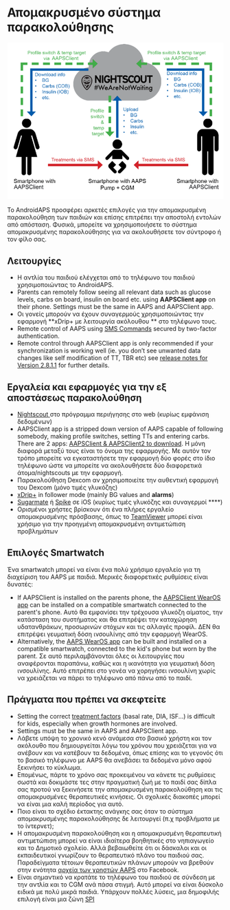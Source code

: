 # Απομακρυσμένο σύστημα παρακολούθησης

![Monitoring children](../images/KidsMonitoring.png)

Το AndroidAPS προσφέρει αρκετές επιλογές για την απομακρυσμένη παρακολούθηση των παιδιών και επίσης επιτρέπει την αποστολή εντολών από απόσταση. Φυσικά, μπορείτε να χρησιμοποιήσετε το σύστημα απομακρυσμένης παρακολούθησης για να ακολουθήσετε τον σύντροφο ή τον φίλο σας.

## Λειτουργίες

- Η αντλία του παιδιού ελέγχεται από το τηλέφωνο του παιδιού χρησιμοποιώντας το AndroidAPS.
- Parents can remotely follow seeing all relevant data such as glucose levels, carbs on board, insulin on board etc. using **AAPSClient app** on their phone. Settings must be the same in AAPS and AAPSClient app.
- Οι γονείς μπορούν να έχουν συναγερμούς χρησιμοποιώντας την εφαρμογή **xDrip+ με λειτουργία ακόλουθου ** στο τηλέφωνο τους.
- Remote control of AAPS using [SMS Commands](../RemoteFeatures/SMSCommands.md) secured by two-factor authentication.
- Remote control through AAPSClient app is only recommended if your synchronization is working well (ie. you don’t see unwanted data changes like self modification of TT, TBR etc) see [release notes for Version 2.8.1.1](#important-hints-2-8-1-1) for further details.

## Εργαλεία και εφαρμογές για την εξ αποστάσεως παρακολούθηση

- [Nightscout ](https://nightscout.github.io/)στο πρόγραμμα περιήγησης στο web (κυρίως εμφάνιση δεδομένων)
- AAPSClient app is a stripped down version of AAPS capable of following somebody, making profile switches, setting TTs and entering carbs. There are 2 apps:  [AAPSClient & AAPSClient2 to download](https://github.com/nightscout/AndroidAPS/releases/). Η μόνη διαφορά μεταξύ τους είναι το όνομα της εφαρμογής. Με αυτόν τον τρόπο μπορείτε να εγκαταστήσετε την εφαρμογή δύο φορές στο ίδιο τηλέφωνο ώστε να μπορείτε να ακολουθήσετε δύο διαφορετικά άτομα/nightscouts με την εφαρμογή.
- Παρακολούθηση Dexcom αν χρησιμοποιείτε την αυθεντική εφαρμογή του Dexcom (μόνο τιμές γλυκόζης)
- [xDrip+](../CompatibleCgms/xDrip.md) in follower mode (mainly BG values and **alarms**)
- [Sugarmate](https://sugarmate.io/) ή [Spike](https://spike-app.com/) σε iOS (κυρίως τιμές γλυκόζης και συναγερμοί ****)
- Ορισμένοι χρήστες βρίσκουν ότι ένα πλήρες εργαλείο απομακρυσμένης πρόσβασης, όπως το [TeamViewer](https://www.teamviewer.com/) μπορεί είναι χρήσιμο για την προηγμένη απομακρυσμένη αντιμετώπιση προβλημάτων

## Επιλογές Smartwatch

Ένα smartwatch μπορεί να είναι ένα πολύ χρήσιμο εργαλείο για τη διαχείριση του AAPS με παιδιά. Μερικές διαφορετικές ρυθμίσεις είναι δυνατές:

- If AAPSClient is installed on the parents phone, the [AAPSClient WearOS app](https://github.com/nightscout/AndroidAPS/releases/) can be installed on a compatible smartwatch connected to the parent's phone. Αυτό θα εμφανίσει την τρέχουσα γλυκόζη αίματος, την κατάσταση του συστήματος και θα επιτρέψει την καταχώρηση υδατανθράκων, προσωρινών στόχων και τις αλλαγές προφίλ. ΔΕΝ θα επιτρέψει γευματική δόση ινσουλίνης από την εφαρμογή WearOS.
- Alternatively, the [AAPS WearOS app](../UsefulLinks/WearOsSmartwatch.md) can be built and installed on a compatible smartwatch, connected to the kid's phone but worn by the parent. Σε αυτό περιλαμβάνονται όλες οι λειτουργίες που αναφέρονται παραπάνω, καθώς και η ικανότητα για γευματική δόση ινσουλίνης. Αυτό επιτρέπει στο γονέα να χορηγήσει ινσουλίνη χωρίς να χρειάζεται να πάρει το τηλέφωνο από πάνω από το παιδί.

## Πράγματα που πρέπει να σκεφτείτε

- Setting the correct [treatment factors](#FAQ-how-to-begin) (basal rate, DIA, ISF...) is difficult for kids, especially when growth hormones are involved.
- Settings must be the same in AAPS and AAPSClient app.
- Λάβετε υπόψη το χρονικό κενό ανάμεσα στο βασικό χρήστη και τον ακόλουθο που δημιουργείται λόγω του χρόνου που χρειάζεται για να ανέβουν και να κατέβουν τα δεδομένα, όπως επίσης και το γεγονός ότι το βασικό τηλέφωνο με AAPS θα ανεβάσει τα δεδομένα μόνο αφού ξεκινήσει το κύκλωμα.
- Επομένως, πάρτε το χρόνο σας προκειμένου να κάνετε τις ρυθμίσεις σωστά και δοκιμάστε τες στην πραγματική ζωή με το παιδί σας δίπλα σας προτού να ξεκινήσετε την απομακρυσμένη παρακολούθηση και τις απομακρυσμένες θεραπευτικές κινήσεις. Οι σχολικές διακοπές μπορεί να είναι μια καλή περίοδος για αυτό.
- Ποιο είναι το σχέδιο έκτακτης ανάγκης σας όταν το σύστημα απομακρυσμένης παρακολούθησης δε λειτουργεί (π.χ προβλήματα με το ίντερνετ);
- Η απομακρυσμένη παρακολούθηση και η απομακρυσμένη θεραπευτική αντιμετώπιση μπορεί να είναι ιδιαίτερα βοηθητικές στο νηπιαγωγείο και το Δημοτικό σχολείο. Αλλά βεβαιωθείτε ότι οι δάσκαλοι και οι εκπαιδευτικοί γνωρίζουν το θεραπευτικό πλάνο του παιδιού σας. Παραδείγματα τέτοιων θεραπευτικών πλάνων μπορούν να βρεθούν στην ενότητα [αρχεία των χρηστών AAPS](https://www.facebook.com/groups/AndroidAPSUsers/files/) στο Facebook.
- Είναι σημαντικό να κρατάτε το τηλέφωνο του παιδιού σε σύνδεση με την αντλία και το CGM ανά πάσα στιγμή. Αυτό μπορεί να είναι δύσκολο ειδικά με πολύ μικρά παιδιά. Υπάρχουν πολλές λύσεις, μια δημοφιλής επιλογή είναι μια ζώνη [SPI](https://spibelt.com/collections/kids-belts)
